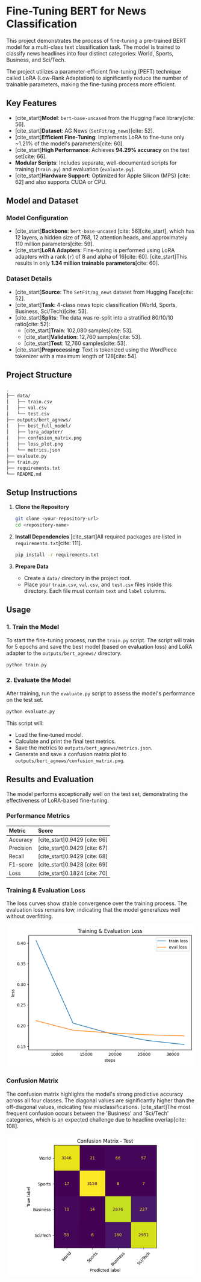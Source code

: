 # Fine-Tuning BERT for News Classification

This project demonstrates the process of fine-tuning a pre-trained BERT model for a multi-class text classification task. The model is trained to classify news headlines into four distinct categories: World, Sports, Business, and Sci/Tech.

The project utilizes a parameter-efficient fine-tuning (PEFT) technique called LoRA (Low-Rank Adaptation) to significantly reduce the number of trainable parameters, making the fine-tuning process more efficient.

## Key Features

* [cite_start]**Model**: `bert-base-uncased` from the Hugging Face library[cite: 56].
* [cite_start]**Dataset**: AG News (`SetFit/ag_news`)[cite: 52].
* [cite_start]**Efficient Fine-Tuning**: Implements LoRA to fine-tune only ~1.21% of the model's parameters[cite: 60].
* [cite_start]**High Performance**: Achieves **94.29% accuracy** on the test set[cite: 66].
* **Modular Scripts**: Includes separate, well-documented scripts for training (`train.py`) and evaluation (`evaluate.py`).
* [cite_start]**Hardware Support**: Optimized for Apple Silicon (MPS) [cite: 62] and also supports CUDA or CPU.

## Model and Dataset

### Model Configuration
* [cite_start]**Backbone**: `bert-base-uncased` [cite: 56][cite_start], which has 12 layers, a hidden size of 768, 12 attention heads, and approximately 110 million parameters[cite: 59].
* [cite_start]**LoRA Adapters**: Fine-tuning is performed using LoRA adapters with a rank (`r`) of 8 and alpha of 16[cite: 60]. [cite_start]This results in only **1.34 million trainable parameters**[cite: 60].

### Dataset Details
* [cite_start]**Source**: The `SetFit/ag_news` dataset from Hugging Face[cite: 52].
* [cite_start]**Task**: 4-class news topic classification (World, Sports, Business, Sci/Tech)[cite: 53].
* [cite_start]**Splits**: The data was re-split into a stratified 80/10/10 ratio[cite: 52]:
    * [cite_start]**Train**: 102,080 samples[cite: 53].
    * [cite_start]**Validation**: 12,760 samples[cite: 53].
    * [cite_start]**Test**: 12,760 samples[cite: 53].
* [cite_start]**Preprocessing**: Text is tokenized using the WordPiece tokenizer with a maximum length of 128[cite: 54].

## Project Structure

```
.
├── data/
│   ├── train.csv
│   ├── val.csv
│   └── test.csv
├── outputs/bert_agnews/
│   ├── best_full_model/
│   ├── lora_adapter/
│   ├── confusion_matrix.png
│   ├── loss_plot.png
│   └── metrics.json
├── evaluate.py
├── train.py
├── requirements.txt
└── README.md
```

## Setup Instructions

1.  **Clone the Repository**
    ```bash
    git clone <your-repository-url>
    cd <repository-name>
    ```

2.  **Install Dependencies**
    [cite_start]All required packages are listed in `requirements.txt`[cite: 111].
    ```bash
    pip install -r requirements.txt
    ```

3.  **Prepare Data**
    * Create a `data/` directory in the project root.
    * Place your `train.csv`, `val.csv`, and `test.csv` files inside this directory. Each file must contain `text` and `label` columns.

## Usage

### 1. Train the Model
To start the fine-tuning process, run the `train.py` script. The script will train for 5 epochs and save the best model (based on evaluation loss) and LoRA adapter to the `outputs/bert_agnews/` directory.

```bash
python train.py
```

### 2. Evaluate the Model
After training, run the `evaluate.py` script to assess the model's performance on the test set.

```bash
python evaluate.py
```
This script will:
* Load the fine-tuned model.
* Calculate and print the final test metrics.
* Save the metrics to `outputs/bert_agnews/metrics.json`.
* Generate and save a confusion matrix plot to `outputs/bert_agnews/confusion_matrix.png`.

## Results and Evaluation

The model performs exceptionally well on the test set, demonstrating the effectiveness of LoRA-based fine-tuning.

### Performance Metrics

| Metric    | Score    |
| :-------- | :------- |
| Accuracy  | [cite_start]0.9429   [cite: 66] |
| Precision | [cite_start]0.9429   [cite: 67] |
| Recall    | [cite_start]0.9429   [cite: 68] |
| F1-score  | [cite_start]0.9428   [cite: 69] |
| Loss      | [cite_start]0.1824   [cite: 70] |

### Training & Evaluation Loss

The loss curves show stable convergence over the training process. The evaluation loss remains low, indicating that the model generalizes well without overfitting.

![Training and Evaluation Loss](loss_plot.png)

### Confusion Matrix

The confusion matrix highlights the model's strong predictive accuracy across all four classes. The diagonal values are significantly higher than the off-diagonal values, indicating few misclassifications. [cite_start]The most frequent confusion occurs between the 'Business' and 'Sci/Tech' categories, which is an expected challenge due to headline overlap[cite: 108].

![Confusion Matrix](confusion_matrix.png)
